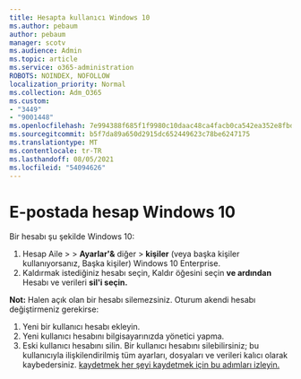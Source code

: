 ```yaml
---
title: Hesapta kullanıcı Windows 10
ms.author: pebaum
author: pebaum
manager: scotv
ms.audience: Admin
ms.topic: article
ms.service: o365-administration
ROBOTS: NOINDEX, NOFOLLOW
localization_priority: Normal
ms.collection: Adm_O365
ms.custom:
- "3449"
- "9001448"
ms.openlocfilehash: 7e994388f685f1f9980c10daac48ca4facb0ca542ea352e8fbd31bf451cff305
ms.sourcegitcommit: b5f7da89a650d2915dc652449623c78be6247175
ms.translationtype: MT
ms.contentlocale: tr-TR
ms.lasthandoff: 08/05/2021
ms.locfileid: "54094626"
---
```

# <a name="remove-an-account-in-windows-10"></a>E-postada hesap Windows 10

Bir hesabı şu şekilde Windows 10:

1. Hesap Aile  >    >  **Ayarlar'&** diğer  >  **kişiler** (veya başka kişiler kullanıyorsanız, Başka kişiler) Windows 10 Enterprise.
2. Kaldırmak istediğiniz hesabı seçin, Kaldır öğesini seçin **ve ardından** Hesabı ve verileri **sil'i seçin.**
 
**Not:** Halen açık olan bir hesabı silemezsiniz.  Oturum akendi hesabı değiştirmeniz gerekirse:

1. Yeni bir kullanıcı hesabı ekleyin.
2. Yeni kullanıcı hesabını bilgisayarınızda yönetici yapma.
3. Eski kullanıcı hesabını silin. Bir kullanıcı hesabını silebilirsiniz; bu kullanıcıyla ilişkilendirilmiş tüm ayarları, dosyaları ve verileri kalıcı olarak kaybedersiniz. [kaydetmek her şeyi kaydetmek için bu adımları izleyin.](https://support.microsoft.com/help/4027408/windows-10-backup-and-restore)